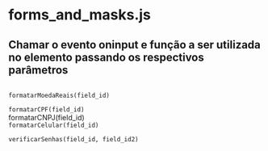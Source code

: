 # forms_and_masks.js

## Chamar o evento oninput e função a ser utilizada no elemento passando os respectivos parâmetros

<code>
formatarMoedaReais(field_id)
</code>

<code>
formatarCPF(field_id)
</code

<code>
formatarCNPJ(field_id)
</code>

<code>
formatarCelular(field_id)
</code>

<code>
verificarSenhas(field_id, field_id2)
</code>
